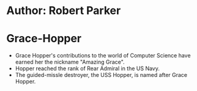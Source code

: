 # Author: Robert Parker
# Grace-Hopper
* Grace Hopper's contributions to the world of Computer Science have earned her the nickname "Amazing Grace".
* Hopper reached the rank of Rear Admiral in the US Navy.
* The guided-missle destroyer, the USS Hopper, is named after Grace Hopper. 
